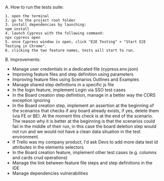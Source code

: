 A. How to run the tests suite:

    1. open the terminal
    2. go to the project root folder
    3. install dependencies by launching:
    npm install
    4. launch Cypress with the following command:
    npx cypress open
    5. once Cypress window is open, click "E2E Testing" > "Start E2E Testing in Chrome".
    6. clicking the two feature names, tests will start to run.

B. Improvements:

- Manage user credentials in a dedicated file (cypress.env.json)
- Improving feature files and step definition using parameters
- Improving feature files using Scenarios Outlines and Examples
- Manage shared step definitions in a specific js file
- In the login feature, implement Login via SSO test cases
- In the Board creation step definition, manage in a better way the CORS exception ignoring
- In the Board creation step, implement an assertion at the beginning of the scenarios that checks if any board already exists, if yes, delete them (via FE or BE). At the moment this check is at the end of the scenario. The reason why it is better at the beginning is that the scenarios could fail in the middle of their run, in this case the board deletion step would not run and we would not have a clean data situation in the test environment.
- If Trello was my company product, I'd ask Devs to add more data test id attributes in the elements selectors
- In the Board creation feature, implement other test cases (e.g. columns and cards crud operations)
- Manage the link between feature file steps and step definitions in the IDE
- Manage dependencies vulnerabilities